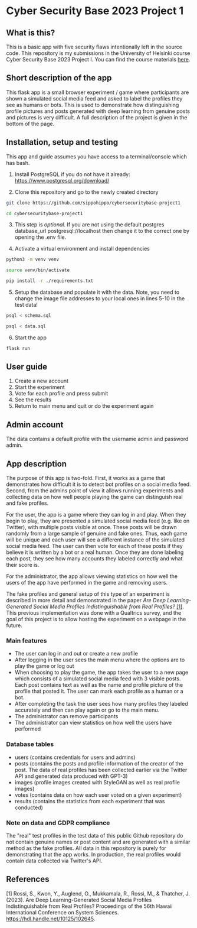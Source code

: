 # Cyber Security Base 2023 Project 1

## What is this?

This is a basic app with five security flaws intentionally left in the source code. This repository is my submissions in the University of Helsinki course Cyber Security Base 2023 Project I. You can find the course materials [here](https://cybersecuritybase.mooc.fi/module-3.1).


## Short description of the app

This flask app is a small browser experiment / game where participants are shown a simulated social media feed and asked to label the profiles they see as humans or bots. This is used to demonstrate how distinguishing profile pictures and posts generated with deep learning from genuine posts and pictures is very difficult. A full description of the project is given in the bottom of the page.


## Installation, setup and testing

This app and guide assumes you have access to a terminal/console which has bash. 

1. Install PostgreSQL if you do not have it already: https://www.postgresql.org/download/

2. Clone this repository and go to the newly created directory

```bash
git clone https://github.com/sippohippo/cybersecuritybase-project1
```

```bash
cd cybersecuritybase-project1
```

3. This step is *optional*. If you are not using the default postgres database_url postgresql://localhost then change it to the correct one by opening the .env file.

4. Activate a virtual environment and install dependencies

```bash
python3 -m venv venv
```
```bash
source venv/bin/activate
```
```bash
pip install -r ./requirements.txt
```

5. Setup the database and populate it with the data. Note, you need to change the image file addresses to your local ones in lines 5-10 in the test data! 

```bash
psql < schema.sql
```
```bash
psql < data.sql
```

6. Start the app

```bash
flask run
```


## User guide

1. Create a new account
2. Start the experiment
3. Vote for each profile and press submit
4. See the results
5. Return to main menu and quit or do the experiment again

## Admin account

The data contains a default profile with the username admin and password admin. 

## App description

The purpose of this app is two-fold. First, it works as a game that demonstrates how difficult it is to detect bot profiles on a social media feed. Second, from the admins point of view it allows running experiments and collecting data on how well people playing the game can distinguish real and fake profiles. 

For the user, the app is a game where they can log in and play. When they begin to play, they are presented a simulated social media feed (e.g. like on Twitter), with multiple posts visible at once. These posts will be drawn randomly from a large sample of genuine and fake ones. Thus, each game will be unique and each user will see a different instance of the simulated social media feed. The user can then vote for each of these posts if they believe it is written by a bot or a real human. Once they are done labeling each post, they see how many accounts they labeled correctly and what their score is.

For the administrator, the app allows viewing statistics on how well the users of the app have performed in the game and removing users. 

The fake profiles and general setup of this type of an experiment is described in more detail and demonstrated in the paper *Are Deep Learning-Generated Social Media Profiles Indistinguishable from Real Profiles?* [[1]](#1). This previous implementation was done with a Qualtrics survey, and the goal of this project is to allow hosting the experiment on a webpage in the future.

### Main features

* The user can log in and out or create a new profile 
* After logging in the user sees the main menu where the options are to play the game or log out
* When choosing to play the game, the app takes the user to a new page which consists of a simulated social media feed with 3 visible posts. Each post contains text as well as the name and profile picture of the profile that posted it. The user can mark each profile as a human or a bot. 
* After completing the task the user sees how many profiles they labeled accurately and then can play again or go to the main menu.
* The administrator can remove participants
* The administrator can view statistics on how well the users have performed

### Database tables

* users (contains credentials for users and admins)
* posts (contains the posts and profile information of the creator of the post. The data of real profiles has been collected earlier via the Twitter API and generated data produced with GPT-3)
* images (profile images created with StyleGAN as well as real profile images)
* votes (contains data on how each user voted on a given experiment)
* results (contains the statistics from each experiment that was conducted)


### Note on data and GDPR compliance

The "real" test profiles in the test data of this public Github repository do not contain genuine names or post content and are generated with a similar method as the fake profiles. All data in this repository is purely for demonstrating that the app works. In production, the real profiles would contain data collected via Twitter's API. 


## References
<a id="1">[1]</a> 
Rossi, S., Kwon, Y., Auglend, O., Mukkamala, R., Rossi, M., & Thatcher, J. (2023). 
Are Deep Learning-Generated Social Media Profiles Indistinguishable from Real Profiles?
Proceedings of the 56th Hawaii International Conference on System Sciences. https://hdl.handle.net/10125/102645.
